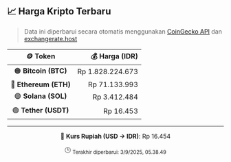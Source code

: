 

<!-- HARGA_KRIPTO -->
## 📈 Harga Kripto Terbaru

> Data ini diperbarui secara otomatis menggunakan [CoinGecko API](https://www.coingecko.com/) dan [exchangerate.host](https://exchangerate.host/)

<div align="center">

| 🪙 Token | 💰 Harga (IDR) |
|:------:|---------------:|
| 🟠 **Bitcoin (BTC)**   | Rp 1.828.224.673 |
| 🔵 **Ethereum (ETH)**  | Rp 71.133.993 |
| 🟣 **Solana (SOL)**    | Rp 3.412.484 |
| 🟢 **Tether (USDT)**   | Rp 16.453 |

---

💱 **Kurs Rupiah (USD → IDR)**: Rp 16.454

🕒 <sub>Terakhir diperbarui: 3/9/2025, 05.38.49</sub>

</div>
<!-- /HARGA_KRIPTO -->